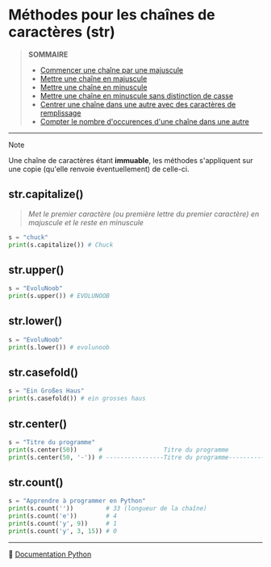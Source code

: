 # Méthodes pour les chaînes de caractères (str)

> **SOMMAIRE**
> + [Commencer une chaîne par une majuscule](#strcapitalize)
> + [Mettre une chaîne en majuscule](#strupper)
> + [Mettre une chaîne en minuscule](#strlower)
> + [Mettre une chaîne en minuscule sans distinction de casse](#strcasefold)
> + [Centrer une chaîne dans une autre avec des caractères de remplissage](#strcenter)
> + [Compter le nombre d'occurences d'une chaîne dans une autre](#strcount)

---

> [!NOTE]
> Une chaîne de caractères étant **immuable**, les méthodes s'appliquent sur une copie (qu'elle renvoie éventuellement) de celle-ci.

## str.capitalize()

> _Met le premier caractère (ou première lettre du premier caractère) en majuscule et le reste en minuscule_

```python
s = "chuck"
print(s.capitalize()) # Chuck
```

## str.upper()

```python
s = "EvoluNoob"
print(s.upper()) # EVOLUNOOB
```

## str.lower()

```python
s = "EvoluNoob"
print(s.lower()) # evolunoob
```

## str.casefold()

```python
s = "Ein Großes Haus"
print(s.casefold()) # ein grosses haus
```

## str.center()

```python
s = "Titre du programme"
print(s.center(50))      #                 Titre du programme
print(s.center(50, '-')) # ----------------Titre du programme----------------
```

## str.count()

```python
s = "Apprendre à programmer en Python"
print(s.count(''))         # 33 (longueur de la chaîne)
print(s.count('e'))        # 4
print(s.count('y', 9))     # 1
print(s.count('y', 3, 15)) # 0
```

---

🔗 [Documentation Python](https://docs.python.org/fr/3.14/library/stdtypes.html#text-sequence-type-str)
